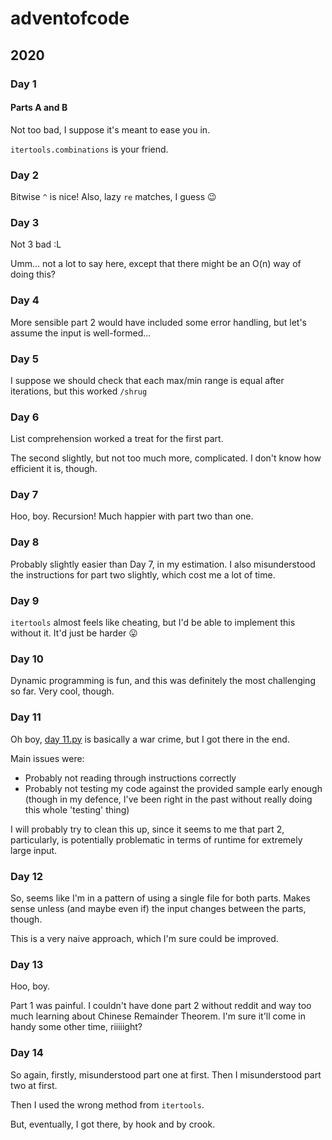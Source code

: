 # adventofcode

## 2020

### Day 1

#### Parts A and B

Not too bad, I suppose it's meant to ease you in.

`itertools.combinations` is your friend.

### Day 2

Bitwise `^` is nice! Also, lazy `re` matches, I guess 😉

### Day 3

Not 3 bad :L

Umm... not a lot to say here, except that there might be an O(n) way of doing this?

### Day 4

More sensible part 2 would have included some error handling, but let's assume the input is well-formed...

### Day 5

I suppose we should check that each max/min range is equal after iterations, but this worked `/shrug`

### Day 6

List comprehension worked a treat for the first part.

The second slightly, but not too much more, complicated. I don't know how efficient it is, though.

### Day 7

Hoo, boy. Recursion! Much happier with part two than one.

### Day 8

Probably slightly easier than Day 7, in my estimation. I also misunderstood the instructions for part two slightly, which cost me a lot of time.

### Day 9

`itertools` almost feels like cheating, but I'd be able to implement this without it. It'd just be harder 😛

### Day 10

Dynamic programming is fun, and this was definitely the most challenging so far. Very cool, though.

### Day 11

Oh boy, [day 11.py](adventofcode/2020/day_11/day11.py) is basically a war crime, but I got there in the end.

Main issues were:

* Probably not reading through instructions correctly
* Probably not testing my code against the provided sample early enough (though in my defence, I've been right in the past without really doing this whole 'testing' thing)

I will probably try to clean this up, since it seems to me that part 2, particularly, is potentially problematic in terms of runtime for extremely large input.

### Day 12

So, seems like I'm in a pattern of using a single file for both parts. Makes sense unless (and maybe even if) the input changes between the parts, though.

This is a very naive approach, which I'm sure could be improved.

### Day 13

Hoo, boy.

Part 1 was painful. I couldn't have done part 2 without reddit and way too much learning about Chinese Remainder Theorem. I'm sure it'll come in handy some other time, riiiiight?

### Day 14

So again, firstly, misunderstood part one at first. Then I misunderstood part two at first.

Then I used the wrong method from `itertools`.

But, eventually, I got there, by hook and by crook.
